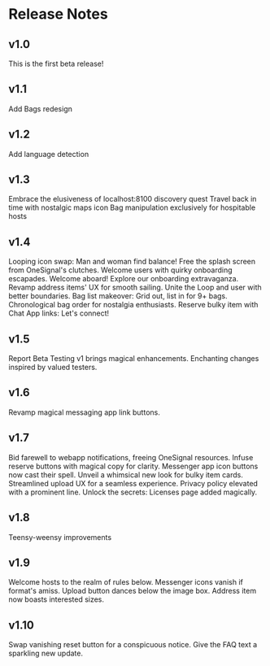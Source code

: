 # Release Notes

## v1.0

This is the first beta release!

## v1.1

Add Bags redesign

## v1.2

Add language detection

## v1.3

Embrace the elusiveness of localhost:8100 discovery quest
Travel back in time with nostalgic maps icon
Bag manipulation exclusively for hospitable hosts

## v1.4

Looping icon swap: Man and woman find balance!
Free the splash screen from OneSignal's clutches.
Welcome users with quirky onboarding escapades.
Welcome aboard! Explore our onboarding extravaganza.
Revamp address items' UX for smooth sailing.
Unite the Loop and user with better boundaries.
Bag list makeover: Grid out, list in for 9+ bags.
Chronological bag order for nostalgia enthusiasts.
Reserve bulky item with Chat App links: Let's connect!

## v1.5

Report Beta Testing v1 brings magical enhancements.
Enchanting changes inspired by valued testers.

## v1.6

Revamp magical messaging app link buttons.

## v1.7

Bid farewell to webapp notifications, freeing OneSignal resources.
Infuse reserve buttons with magical copy for clarity.
Messenger app icon buttons now cast their spell.
Unveil a whimsical new look for bulky item cards.
Streamlined upload UX for a seamless experience.
Privacy policy elevated with a prominent line.
Unlock the secrets: Licenses page added magically.

## v1.8

Teensy-weensy improvements

## v1.9

Welcome hosts to the realm of rules below.
Messenger icons vanish if format's amiss.
Upload button dances below the image box.
Address item now boasts interested sizes.

## v1.10

Swap vanishing reset button for a conspicuous notice.
Give the FAQ text a sparkling new update.
